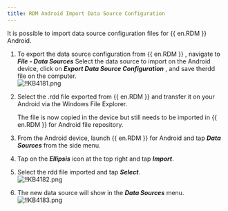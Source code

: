 ```yaml
---
title: RDM Android Import Data Source Configuration
---
```

It is possible to import data source configuration files for {{ en.RDM }} Android.

1. To export the data source configuration from {{ en.RDM }} , navigate to ***File - Data Sources*** Select the data source to import on the Android device, click on ***Export Data Source Configuration*** , and save therdd file on the computer.  
![!!KB4181.png](/img/en/kb/KB4181.png)
1. Select the .rdd file exported from {{ en.RDM }} and transfer it on your Android via the Windows File Explorer.  

   The file is now copied in the device but still needs to be imported in {{ en.RDM }} for Android file repository.
3. From the Android device, launch {{ en.RDM }} for Android and tap ***Data Sources*** from the side menu.
1. Tap on the ***Ellipsis*** icon at the top right and tap ***Import***.
1. Select the rdd file imported and tap ***Select***.  
![!!KB4182.png](/img/en/kb/KB4182.png)
1. The new data source will show in the ***Data Sources*** menu.  
![!!KB4183.png](/img/en/kb/KB4183.png)
